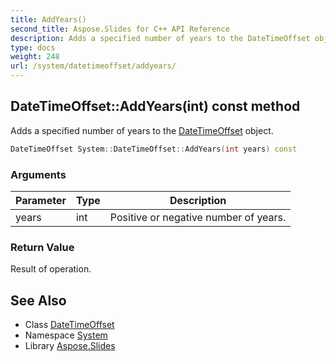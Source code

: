 ```yaml
---
title: AddYears()
second_title: Aspose.Slides for C++ API Reference
description: Adds a specified number of years to the DateTimeOffset object.
type: docs
weight: 248
url: /system/datetimeoffset/addyears/
---
```

## DateTimeOffset::AddYears(int) const method


Adds a specified number of years to the [DateTimeOffset](../) object.

```cpp
DateTimeOffset System::DateTimeOffset::AddYears(int years) const
```


### Arguments

| Parameter | Type | Description |
| --- | --- | --- |
| years | int | Positive or negative number of years. |

### Return Value

Result of operation.

## See Also

* Class [DateTimeOffset](../)
* Namespace [System](../../)
* Library [Aspose.Slides](../../../)